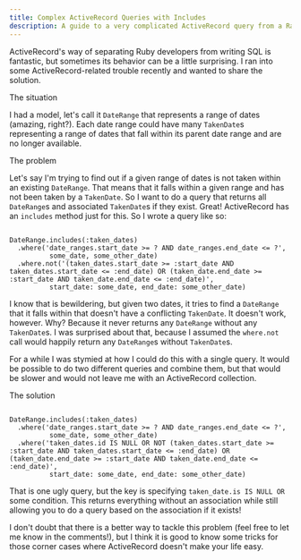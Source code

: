 ```yaml
---
title: Complex ActiveRecord Queries with Includes
description: A guide to a very complicated ActiveRecord query from a Rails app
---
```

<p>ActiveRecord's way of separating Ruby developers from writing SQL is fantastic, but sometimes its behavior can be a little surprising. I ran into some ActiveRecord-related trouble recently and wanted to share the solution.</p>

<p class="lead">The situation</p>
<p>I had a model, let's call it <code>DateRange</code> that represents a range of dates (amazing, right?). Each date range could have many <code>TakenDate</code>s representing a range of dates that fall within its parent date range and are no longer available.</p>
<p class="lead">The problem</p>
<p>Let's say I'm trying to find out if a given range of dates is not taken within an existing <code>DateRange</code>. That means that it falls within a given range and has not been taken by a <code>TakenDate</code>. So I want to do a query that returns all <code>DateRange</code>s and associated <code>TakenDate</code>s if they exist. Great! ActiveRecord has an <code>includes</code> method just for this. So I wrote a query like so:</p>
<pre><code>
DateRange.includes(:taken_dates)
  .where('date_ranges.start_date >= ? AND date_ranges.end_date <= ?',
          some_date, some_other_date)
  .where.not('(taken_dates.start_date >= :start_date AND taken_dates.start_date <= :end_date) OR (taken_date.end_date >= :start_date AND taken_date.end_date <= :end_date)',
          start_date: some_date, end_date: some_other_date)
</code></pre>
<p>I know that is bewildering, but given two dates, it tries to find a <code>DateRange</code> that it falls within that doesn't have a conflicting <code>TakenDate</code>. It doesn't work, however. Why? Because it never returns any <code>DateRange</code> without any <code>TakenDate</code>s. I was surprised about that, because I assumed the <code>where.not</code> call would happily return any <code>DateRange</code>s without <code>TakenDate</code>s.</p>
<p>For a while I was stymied at how I could do this with a single query. It would be possible to do two different queries and combine them, but that would be slower and would not leave me with an ActiveRecord collection.</p>
<p class="lead">The solution</p>
<pre><code>
DateRange.includes(:taken_dates)
  .where('date_ranges.start_date >= ? AND date_ranges.end_date <= ?',
          some_date, some_other_date)
  .where('taken_dates.id IS NULL OR NOT (taken_dates.start_date >= :start_date AND taken_dates.start_date <= :end_date) OR (taken_date.end_date >= :start_date AND taken_date.end_date <= :end_date)',
          start_date: some_date, end_date: some_other_date)
</code></pre>
<p>That is one ugly query, but the key is specifying <code>taken_date.is IS NULL OR</code> some condition. This returns everything without an association while still allowing you to do a query based on the association if it exists!</p>
<p>I don't doubt that there is a better way to tackle this problem (feel free to let me know in the comments!), but I think it is good to know some tricks for those corner cases where ActiveRecord doesn't make your life easy.</p>
